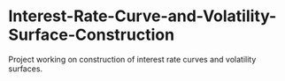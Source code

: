 # Interest-Rate-Curve-and-Volatility-Surface-Construction
Project working on construction of interest rate curves and volatility surfaces.
